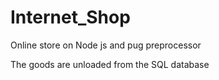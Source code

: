 # Internet_Shop
Online store on Node js and pug preprocessor

The goods are unloaded from the SQL database

